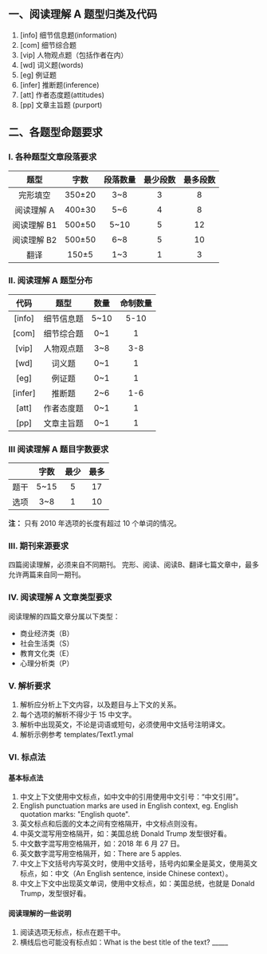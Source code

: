 
## 一、阅读理解 A 题型归类及代码
  1. [info] 细节信息题(information)
  2. [com] 细节综合题
  3. [vip] 人物观点题（包括作者在内）
  4. [wd] 词义题(words)
  5. [eg] 例证题
  6. [infer] 推断题(inference)
  7. [att] 作者态度题(attitudes)
  8. [pp] 文章主旨题 (purport)

## 二、各题型命题要求

### I. 各种题型文章段落要求
|    题型     |   字数   | 段落数量  | 最少段数  | 最多段数 |
|:----------:|:-------:|:--------:|:--------:|:-------:|
| 完形填空    |  350±20 |  3~8   |     3    |    8     |
| 阅读理解 A  |  400±30 |  5~6   |     4    |    8     |
| 阅读理解 B1 | 500±50  |  5~10  |     5    |    12    |
| 阅读理解 B2 | 500±50  |  6~8   |     5    |    10    |
|    翻译    | 150±5   |  1~3    |     1   |     3     |


### II. 阅读理解 A 题型分布
|   代码   |   题型     |   数量   |   命制数量  |
|:-------:|:---------:|:--------:|:----------:|
| [info]  | 细节信息题  |   5~10   |    5-10   |
| [com]   | 细节综合题  |   0~1    |     1     |
| [vip]   | 人物观点题  |   3~8    |    3-8    |
| [wd]    | 词义题     |   0~1    |     1     |
| [eg]    | 例证题     |   0~1    |     1     |
| [infer] | 推断题     |   2~6    |    1-6    |
| [att]   | 作者态度题  |   0~1    |     1     |
| [pp]    | 文章主旨题  |   0~1    |     1     |

### III 阅读理解 A 题目字数要求
|      |  字数  |  最少  |  最多  |
|:----:|:-----:|:-----:|:-------:|
|  题干 | 5~15  |   5   |  17    |
|  选项 |  3~8  |   1   |  10    |

**注：** 只有 2010 年选项的长度有超过 10 个单词的情况。

### III. 期刊来源要求
四篇阅读理解，必须来自不同期刊。
完形、阅读、阅读B、翻译七篇文章中，最多允许两篇来自同一期刊。

### IV. 阅读理解 A 文章类型要求

阅读理解的四篇文章分属以下类型：

- 商业经济类（B）
- 社会生活类（S）
- 教育文化类（E）
- 心理分析类（P）

### V. 解析要求
1. 解析应分析上下文内容，以及题目与上下文的关系。
2. 每个选项的解析不得少于 15 中文字。
3. 解析中出现英文，不论是词语或短句，必须使用中文括号注明译文。
4. 解析示例参考 templates/Text1.ymal

### VI. 标点法
#### 基本标点法
1. 中文上下文使用中文标点，如中文中的引用使用中文引号：“中文引用”。
2. English punctuation marks are used in English context, eg. English quotation marks: "English quote".
3. 英文标点和后面的文本之间有空格隔开，中文标点则没有。
4. 中英文混写用空格隔开，如：美国总统 Donald Trump 发型很好看。
5. 中文数字混写用空格隔开，如：2018 年 6 月 27 日。
6. 英文数字混写用空格隔开，如：There are 5 apples.
7. 中文上下文括号内写英文时，使用中文括号，括号内如果全是英文，使用英文标点，如：中文（An English sentence, inside Chinese context）。
8. 中文上下文中出现英文单词，使用中文标点，如：美国总统，也就是 Donald Trump，发型很好看。

#### 阅读理解的一些说明
1. 阅读选项无标点，标点在题干中。
3. 横线后也可能没有标点如：What is the best title of the text? _____
